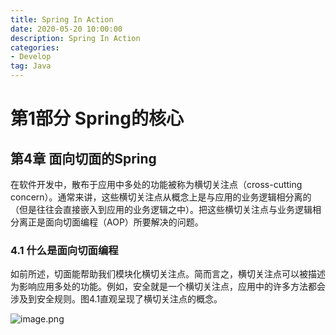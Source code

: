 ```yaml
---
title: Spring In Action
date: 2020-05-20 10:00:00
description: Spring In Action
categories:
- Develop
tag: Java
---
```


# 第1部分	Spring的核心

## 第4章	面向切面的Spring

在软件开发中，散布于应用中多处的功能被称为横切关注点（cross-cutting concern）。通常来讲，这些横切关注点从概念上是与应用的业务逻辑相分离的（但是往往会直接嵌入到应用的业务逻辑之中）。把这些横切关注点与业务逻辑相分离正是面向切面编程（AOP）所要解决的问题。

### 4.1	**什么是面向切面编程**

如前所述，切面能帮助我们模块化横切关注点。简而言之，横切关注点可以被描述为影响应用多处的功能。例如，安全就是一个横切关注点，应用中的许多方法都会涉及到安全规则。图4.1直观呈现了横切关注点的概念。

![image.png](https://i.loli.net/2020/05/13/tfhbWzQIa8qsHA2.png)